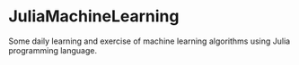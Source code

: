 # JuliaMachineLearning
Some daily learning and exercise of machine learning algorithms using Julia programming language.
